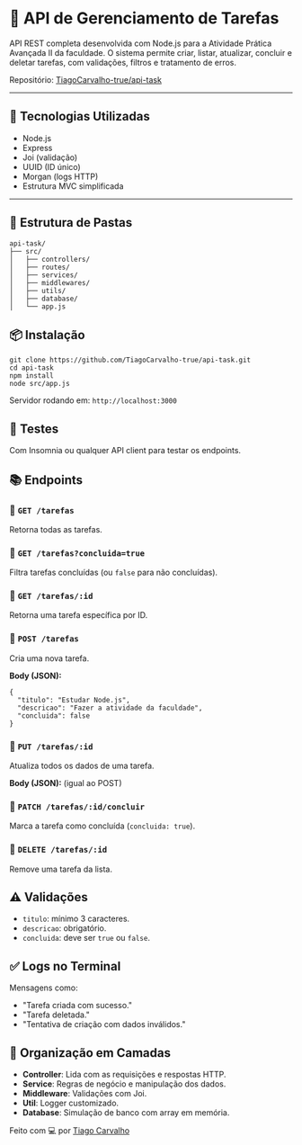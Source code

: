 
# 📌 API de Gerenciamento de Tarefas

API REST completa desenvolvida com Node.js para a Atividade Prática Avançada II da faculdade. O sistema permite criar, listar, atualizar, concluir e deletar tarefas, com validações, filtros e tratamento de erros.

Repositório: [TiagoCarvalho-true/api-task](https://github.com/TiagoCarvalho-true/api-task)

---

## 🚀 Tecnologias Utilizadas

- Node.js
- Express
- Joi (validação)
- UUID (ID único)
- Morgan (logs HTTP)
- Estrutura MVC simplificada

---

## 📂 Estrutura de Pastas

```
api-task/
├── src/
│   ├── controllers/
│   ├── routes/
│   ├── services/
│   ├── middlewares/
│   ├── utils/
│   ├── database/
│   └── app.js
```



## 📦 Instalação

```
git clone https://github.com/TiagoCarvalho-true/api-task.git
cd api-task
npm install
node src/app.js
```

Servidor rodando em: `http://localhost:3000`



## 🧪 Testes

Com Insomnia ou qualquer API client para testar os endpoints.



## 📚 Endpoints

### 🔹 `GET /tarefas`
Retorna todas as tarefas.

### 🔹 `GET /tarefas?concluida=true`
Filtra tarefas concluídas (ou `false` para não concluídas).

### 🔹 `GET /tarefas/:id`
Retorna uma tarefa específica por ID.

### 🔹 `POST /tarefas`
Cria uma nova tarefa.

**Body (JSON):**
```
{
  "titulo": "Estudar Node.js",
  "descricao": "Fazer a atividade da faculdade",
  "concluida": false
}
```

### 🔹 `PUT /tarefas/:id`
Atualiza todos os dados de uma tarefa.

**Body (JSON):** (igual ao POST)

### 🔹 `PATCH /tarefas/:id/concluir`
Marca a tarefa como concluída (`concluida: true`).

### 🔹 `DELETE /tarefas/:id`
Remove uma tarefa da lista.



## ⚠️ Validações

- `titulo`: mínimo 3 caracteres.
- `descricao`: obrigatório.
- `concluida`: deve ser `true` ou `false`.



## ✅ Logs no Terminal

Mensagens como:
- "Tarefa criada com sucesso."
- "Tarefa deletada."
- "Tentativa de criação com dados inválidos."



## 🧠 Organização em Camadas

- **Controller**: Lida com as requisições e respostas HTTP.
- **Service**: Regras de negócio e manipulação dos dados.
- **Middleware**: Validações com Joi.
- **Util**: Logger customizado.
- **Database**: Simulação de banco com array em memória.



Feito com 💻 por [Tiago Carvalho](https://github.com/TiagoCarvalho-true)
```

